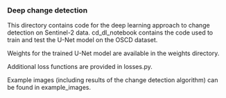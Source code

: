 ### Deep change detection

This directory contains code for the deep learning approach to change detection on Sentinel-2 data. cd_dl_notebook
contains the code used to train and test the U-Net model on the OSCD dataset. 

Weights for the trained U-Net model are available in the weights directory.

Additional loss functions are provided in losses.py.

Example images (including results of the change detection algorithm) can be found in example_images.
